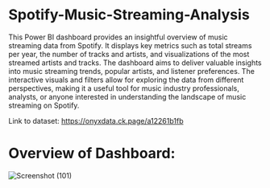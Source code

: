 # Spotify-Music-Streaming-Analysis
This Power BI dashboard provides an insightful overview of music streaming data from Spotify. It displays key metrics such as total streams per year, the number of tracks and artists, and visualizations of the most streamed artists and tracks. The dashboard aims to deliver valuable insights into music streaming trends, popular artists, and listener preferences. The interactive visuals and filters allow for exploring the data from different perspectives, making it a useful tool for music industry professionals, analysts, or anyone interested in understanding the landscape of music streaming on Spotify.

Link to dataset: https://onyxdata.ck.page/a12261b1fb
# Overview of Dashboard:
![Screenshot (101)](https://github.com/sayantani-dey/Spotify-Music-Streaming-Analysis/assets/88243330/e40dd27f-5aa3-459a-862d-5c236eba5c43)
